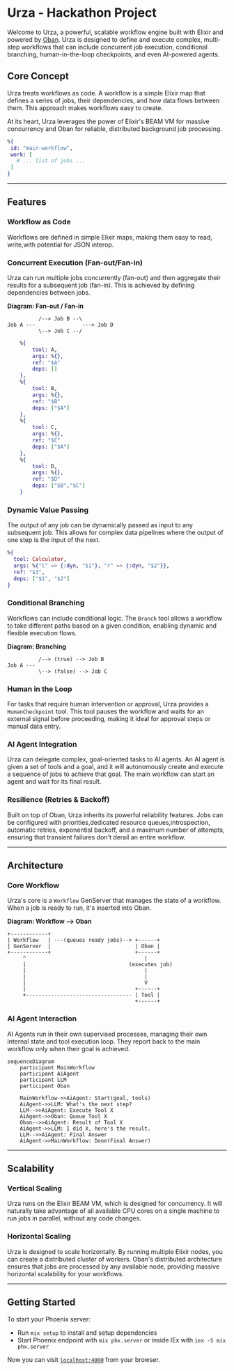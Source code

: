 # Urza - Hackathon Project

Welcome to Urza, a powerful, scalable workflow engine built with Elixir and powered by [Oban](https://getoban.pro/). Urza is designed to define and execute complex, multi-step workflows that can include concurrent job execution, conditional branching, human-in-the-loop checkpoints, and even AI-powered agents.

## Core Concept

Urza treats workflows as code. A workflow is a simple Elixir map that defines a series of jobs, their dependencies, and how data flows between them. This approach makes workflows easy to create.

At its heart, Urza leverages the power of Elixir's BEAM VM for massive concurrency and Oban for reliable, distributed background job processing.

```elixir
%{ 
 id: "main-workflow",
 work: [
   # ... list of jobs ...
 ]
}
```

---

## Features

### Workflow as Code

Workflows are defined in simple Elixir maps, making them easy to read, write,with potential for JSON interop.

### Concurrent Execution (Fan-out/Fan-in)

Urza can run multiple jobs concurrently (fan-out) and then aggregate their results for a subsequent job (fan-in). This is achieved by defining dependencies between jobs.

**Diagram: Fan-out / Fan-in**
```
          /--> Job B --\ 
Job A ---               ---> Job D
          \--> Job C --/
```

```elixir
    %{
        tool: A,
        args: %{},
        ref: "$A"
        deps: []
    },
    %{
        tool: B,
        args: %{},
        ref: "$B"
        deps: ["$A"]
    },
    %{
        tool: C,
        args: %{},
        ref: "$C"
        deps: ["$A"]
    },
    %{
        tool: D,
        args: %{},
        ref: "$D"
        deps: ["$B","$C"]
    }
```

### Dynamic Value Passing

The output of any job can be dynamically passed as input to any subsequent job. This allows for complex data pipelines where the output of one step is the input of the next.

```elixir
%{
  tool: Calculator,
  args: %{"l" => {:dyn, "$1"}, "r" => {:dyn, "$2"}},
  ref: "$3",
  deps: ["$1", "$2"]
}
```

### Conditional Branching

Workflows can include conditional logic. The `Branch` tool allows a workflow to take different paths based on a given condition, enabling dynamic and flexible execution flows.

**Diagram: Branching**
```
          /--> (true) --> Job B
Job A --- 
          \--> (false) --> Job C
```

### Human in the Loop

For tasks that require human intervention or approval, Urza provides a `HumanCheckpoint` tool. This tool pauses the workflow and waits for an external signal before proceeding, making it ideal for approval steps or manual data entry.

### AI Agent Integration

Urza can delegate complex, goal-oriented tasks to AI agents. An AI agent is given a set of tools and a goal, and it will autonomously create and execute a sequence of jobs to achieve that goal. The main workflow can start an agent and wait for its final result.

### Resilience (Retries & Backoff)

Built on top of Oban, Urza inherits its powerful reliability features. Jobs can be configured with priorities,dedicated resource queues,introspection, automatic retries, exponential backoff, and a maximum number of attempts, ensuring that transient failures don't derail an entire workflow.

---

## Architecture

### Core Workflow

Urza's core is a `Workflow` GenServer that manages the state of a workflow. When a job is ready to run, it's inserted into Oban.

**Diagram: Workflow --> Oban**
```
+------------+
| Workflow   | ---(queues ready jobs)--> +------+
| GenServer  |                           | Oban |
+------------+                           +------+
     ^                                      |
     |                                 (executes job)
     |                                      |
     |                                      |
     |                                      V
     |                                   +------+
     +---------------------------------- | Tool |
                                         +------+
```

### AI Agent Interaction

AI Agents run in their own supervised processes, managing their own internal state and tool execution loop. They report back to the main workflow only when their goal is achieved.

```mermaid
sequenceDiagram
    participant MainWorkflow
    participant AiAgent
    participant LLM
    participant Oban

    MainWorkflow->>AiAgent: Start(goal, tools)
    AiAgent->>LLM: What's the next step?
    LLM-->>AiAgent: Execute Tool X
    AiAgent->>Oban: Queue Tool X
    Oban-->>AiAgent: Result of Tool X
    AiAgent->>LLM: I did X, here's the result.
    LLM-->>AiAgent: Final Answer
    AiAgent->>MainWorkflow: Done(Final Answer)
```

---

## Scalability

### Vertical Scaling

Urza runs on the Elixir BEAM VM, which is designed for concurrency. It will naturally take advantage of all available CPU cores on a single machine to run jobs in parallel, without any code changes.

### Horizontal Scaling

Urza is designed to scale horizontally. By running multiple Elixir nodes, you can create a distributed cluster of workers. Oban's distributed architecture ensures that jobs are processed by any available node, providing massive horizontal scalability for your workflows.

---

## Getting Started

To start your Phoenix server:

* Run `mix setup` to install and setup dependencies
* Start Phoenix endpoint with `mix phx.server` or inside IEx with `iex -S mix phx.server`

Now you can visit [`localhost:4000`](http://localhost:4000) from your browser.
